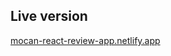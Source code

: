 ## Live version

[mocan-react-review-app.netlify.app](https://mocan-react-reviews-app.netlify.app/)


